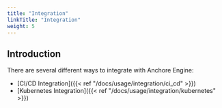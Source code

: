 ```yaml
---
title: "Integration"
linkTitle: "Integration"
weight: 5
---
```


## Introduction

There are several different ways to integrate with Anchore Engine: 

- [CI/CD Integration]({{< ref "/docs/usage/integration/ci_cd" >}})
- [Kubernetes Integration]({{< ref "/docs/usage/integration/kubernetes" >}})
